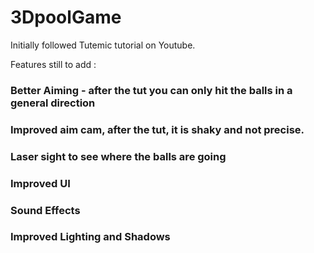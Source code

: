 # 3DpoolGame

Initially followed Tutemic tutorial on Youtube. 

Features still to add : 
  ### Better Aiming - after the tut you can only hit the balls in a general direction
  ### Improved aim cam, after the tut, it is shaky and not precise.
  ### Laser sight to see where the balls are going 
  ### Improved UI 
  ### Sound Effects
  ### Improved Lighting and Shadows 
